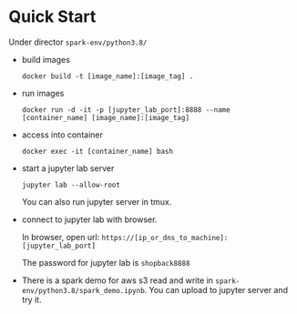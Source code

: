 # Quick Start
Under director `spark-env/python3.8/`
- build images

  `docker build -t [image_name]:[image_tag] .`
- run images

  `docker run -d -it -p [jupyter_lab_port]:8888 --name [container_name] [image_name]:[image_tag]`
- access into container

  `docker exec -it [container_name] bash`

- start a jupyter lab server

  `jupyter lab --allow-root`

  You can also run jupyter server in tmux.
- connect to jupyter lab with browser.

  In browser, open url: `https://[ip_or_dns_to_machine]:[jupyter_lab_port]`

  The password for jupyter lab is `shopback8888`
- There is a spark demo for aws s3 read and write in `spark-env/python3.8/spark_demo.ipynb`. You can upload to jupyter server and try it.
